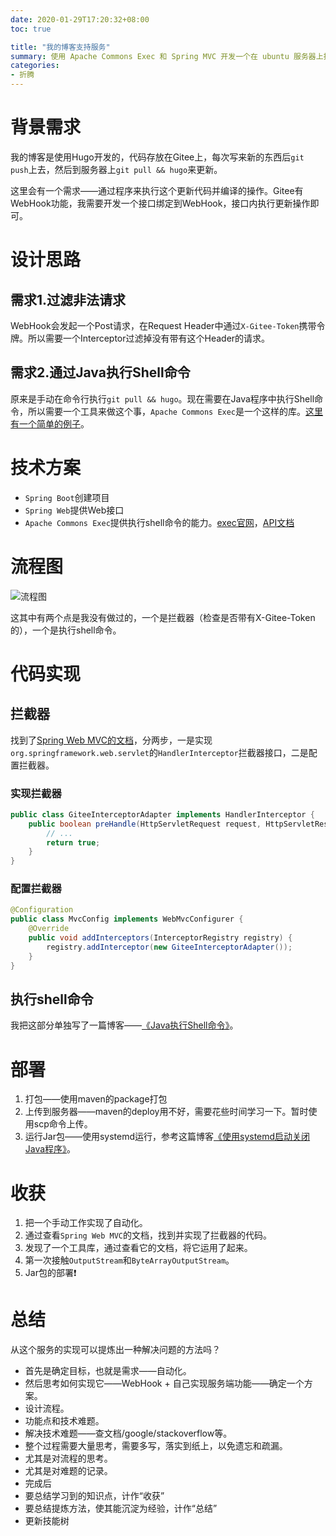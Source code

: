 ```yaml
---
date: 2020-01-29T17:20:32+08:00
toc: true

title: "我的博客支持服务"
summary: 使用 Apache Commons Exec 和 Spring MVC 开发一个在 ubuntu 服务器上执行 shell 命令的服务，用于更新博客。
categories:
- 折腾
---
```


# 背景需求

我的博客是使用Hugo开发的，代码存放在Gitee上，每次写来新的东西后`git push`上去，然后到服务器上`git pull && hugo`来更新。

这里会有一个需求——通过程序来执行这个更新代码并编译的操作。Gitee有WebHook功能，我需要开发一个接口绑定到WebHook，接口内执行更新操作即可。

# 设计思路

## 需求1.过滤非法请求

WebHook会发起一个Post请求，在Request Header中通过`X-Gitee-Token`携带令牌。所以需要一个Interceptor过滤掉没有带有这个Header的请求。

## 需求2.通过Java执行Shell命令

原来是手动在命令行执行`git pull && hugo`。现在需要在Java程序中执行Shell命令，所以需要一个工具来做这个事，`Apache Commons Exec`是一个这样的库。[这里有一个简单的例子](https://wowfriday.cn/java%E6%89%A7%E8%A1%8Cshell%E5%91%BD%E4%BB%A4.html)。

# 技术方案

- `Spring Boot`创建项目
- `Spring Web`提供Web接口
- `Apache Commons Exec`提供执行shell命令的能力。[exec官网](https://commons.apache.org/proper/commons-exec/)，[API文档](https://commons.apache.org/proper/commons-exec/apidocs/index.html)

# 流程图

![流程图][image1]

这其中有两个点是我没有做过的，一个是拦截器（检查是否带有X-Gitee-Token的），一个是执行shell命令。

# 代码实现

## 拦截器

找到了[Spring Web MVC的文档][SpringWebMVCReference]，分两步，一是实现`org.springframework.web.servlet`的`HandlerInterceptor`拦截器接口，二是配置拦截器。

### 实现拦截器

```java
public class GiteeInterceptorAdapter implements HandlerInterceptor {
    public boolean preHandle(HttpServletRequest request, HttpServletResponse response, Object handler){
        // ...
        return true;
    }
}
```

### 配置拦截器

```java
@Configuration
public class MvcConfig implements WebMvcConfigurer {
    @Override
    public void addInterceptors(InterceptorRegistry registry) {
        registry.addInterceptor(new GiteeInterceptorAdapter());
    }
}
```

## 执行shell命令

我把这部分单独写了一篇博客——[《Java执行Shell命令》][java_shell]。

# 部署

1. 打包——使用maven的package打包
1. 上传到服务器——maven的deploy用不好，需要花些时间学习一下。暂时使用scp命令上传。
1. 运行Jar包——使用systemd运行，参考这篇博客[《使用systemd启动关闭Java程序》][systemd]。

# 收获

1. 把一个手动工作实现了自动化。
1. 通过查看`Spring Web MVC`的文档，找到并实现了拦截器的代码。
1. 发现了一个工具库，通过查看它的文档，将它运用了起来。
1. 第一次接触`OutputStream`和`ByteArrayOutputStream`。
1. Jar包的部署❗️

# 总结

从这个服务的实现可以提炼出一种解决问题的方法吗？

- 首先是确定目标，也就是需求——自动化。
- 然后思考如何实现它——WebHook + 自己实现服务端功能——确定一个方案。
- 设计流程。
- 功能点和技术难题。
- 解决技术难题——查文档/google/stackoverflow等。
- 整个过程需要大量思考，需要多写，落实到纸上，以免遗忘和疏漏。
- 尤其是对流程的思考。
- 尤其是对难题的记录。
- 完成后
- 要总结学习到的知识点，计作“收获”
- 要总结提炼方法，使其能沉淀为经验，计作“总结”
- 更新技能树



[image1]:/images/blogServer.svg
[SpringWebMVCReference]:https://docs.spring.io/spring/docs/current/spring-framework-reference/web.html#mvc-handlermapping-interceptor
[java_shell]:https://wowfriday.cn/java%E6%89%A7%E8%A1%8Cshell%E5%91%BD%E4%BB%A4.html
[systemd]:https://wowfriday.cn/posts/linux-base/#%E4%BD%BF%E7%94%A8systemd%E5%90%AF%E5%8A%A8%E5%85%B3%E9%97%ADjava%E7%A8%8B%E5%BA%8F